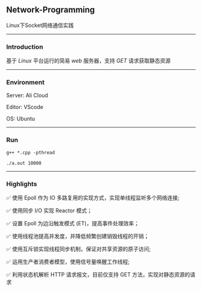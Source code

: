 ## Network-Programming

Linux下Socket网络通信实践

------

### Introduction

基于 *Linux* 平台运行的简易 *web* 服务器，支持 *GET* 请求获取静态资源

------

### Environment

Server: Ali Cloud

Editor:  VScode

OS: Ubuntu

------

### Run 

```
g++ *.cpp -pthread

./a.out 10000
```

------

### Highlights
:white_check_mark: 使用 Epoll 作为 IO 多路复用的实现方式，实现单线程监听多个网络连接;

:white_check_mark: 使用同步 I/O 实现 Reactor 模式；

:white_check_mark: 设置 Epoll 为边沿触发模式 (ET)，提高事件处理效率；

:white_check_mark: 使用线程池提高并发度，并降低频繁创建销毁线程的开销；

:white_check_mark: 使用互斥锁实现线程同步机制，保证对共享资源的原子访问;

:white_check_mark: 运用生产者消费者模型，使用信号量唤醒工作线程;

:white_check_mark: 利用状态机解析 HTTP 请求报文，目前仅支持 GET 方法，实现对静态资源的请求
